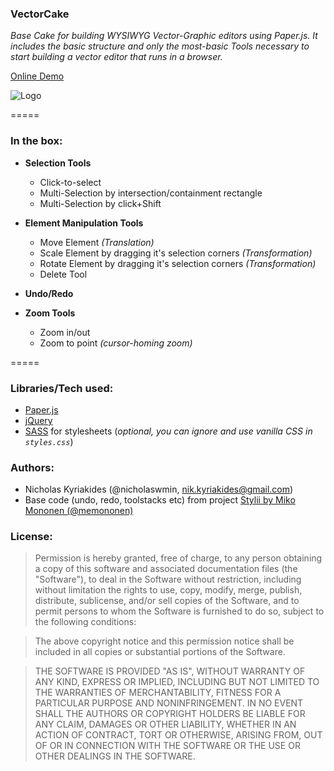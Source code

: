 ### VectorCake

*Base Cake for building WYSIWYG Vector-Graphic editors using Paper.js.
It includes the basic structure and only the most-basic Tools necessary to start building a vector editor that runs in a browser.*

[Online Demo](http://nicholaswmin.github.io/vectorCake/)

![Logo](http://nicholaswmin.github.io/vectorCake/logo.png)

=====

### In the box: ###

- **Selection Tools**
    - Click-to-select
    - Multi-Selection by intersection/containment rectangle
    - Multi-Selection by click+Shift

- **Element Manipulation Tools**
    - Move Element *(Translation)*
    - Scale Element by dragging it's selection corners *(Transformation)*
    - Rotate Element by dragging it's selection corners *(Transformation)*
    - Delete Tool

- **Undo/Redo**

- **Zoom Tools**    
    - Zoom in/out
    - Zoom to point *(cursor-homing zoom)*

=====

### Libraries/Tech used: ###

 - [Paper.js](http://www.paperjs.org)
 - [jQuery](http://www.jquery.com)
 - [SASS](http://sass-lang.com/) for stylesheets (*optional, you can ignore and use vanilla CSS in `styles.css`*)


### Authors: ###

 - Nicholas Kyriakides (@nicholaswmin, nik.kyriakides@gmail.com)
 - Base code (undo, redo, toolstacks etc) from project [Stylii by Miko Mononen (@memononen)](https://github.com/memononen/stylii)

### License: ###

> Permission is hereby granted, free of charge, to any person obtaining a copy of this software and associated documentation files (the "Software"), to deal in the Software without restriction, including without limitation the rights to use, copy, modify, merge, publish, distribute, sublicense, and/or sell copies of the Software, and to permit persons to whom the Software is furnished to do so, subject to the following conditions:

> The above copyright notice and this permission notice shall be included in all copies or substantial portions of the Software.

> THE SOFTWARE IS PROVIDED "AS IS", WITHOUT WARRANTY OF ANY KIND, EXPRESS OR IMPLIED, INCLUDING BUT NOT LIMITED TO THE WARRANTIES OF MERCHANTABILITY, FITNESS FOR A PARTICULAR PURPOSE AND NONINFRINGEMENT. IN NO EVENT SHALL THE AUTHORS OR COPYRIGHT HOLDERS BE LIABLE FOR ANY CLAIM, DAMAGES OR OTHER LIABILITY, WHETHER IN AN ACTION OF CONTRACT, TORT OR OTHERWISE, ARISING FROM, OUT OF OR IN CONNECTION WITH THE SOFTWARE OR THE USE OR OTHER DEALINGS IN THE SOFTWARE.
